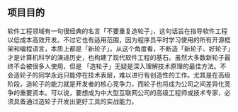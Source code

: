 ## 项目目的
软件工程领域有一句很经典的名言「不要重复造轮子」，这句话旨在指导软件工程以低成本高效开发。不过它也有适用范围，因为程序员平时学习使用的所有开源框架和编程语言，本质上都是「新轮子」。从这个角度看，不断造「新轮子、好轮子」才是计算机科学的演进历史，也构建了现代软件工程的基石。虽然大多数新轮子最终不会被很多人使用，但是 「造轮子」无疑是深入理解技术原理的最佳方法。不会造轮子的同学永远只能停在技术表层，难以进行有创造性的工作。尤其是在高级阶段，造轮子的能力就是开发者的核心竞争力，而轮子也将成为公司之间差异化竞争的重要资本。可以说，要想成为中大型互联网公司的高级工程师或技术专家，必须具备通过造轮子开发出更好工具的实战能力。
